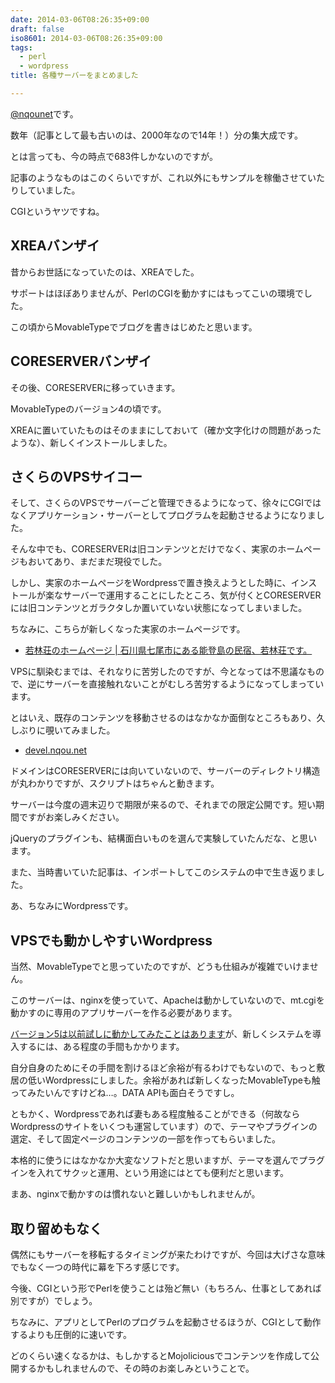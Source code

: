 ```yaml
---
date: 2014-03-06T08:26:35+09:00
draft: false
iso8601: 2014-03-06T08:26:35+09:00
tags:
  - perl
  - wordpress
title: 各種サーバーをまとめました

---
```


<p><a href="https://twitter.com/nqounet">@nqounet</a>です。</p>

<p>数年（記事として最も古いのは、2000年なので14年！）分の集大成です。</p>

<p>とは言っても、今の時点で683件しかないのですが。</p>



<p>記事のようなものはこのくらいですが、これ以外にもサンプルを稼働させていたりしていました。</p>

<p>CGIというヤツですね。</p>

<h2>XREAバンザイ</h2>

<p>昔からお世話になっていたのは、XREAでした。</p>

<p>サポートはほぼありませんが、PerlのCGIを動かすにはもってこいの環境でした。</p>

<p>この頃からMovableTypeでブログを書きはじめたと思います。</p>

<h2>CORESERVERバンザイ</h2>

<p>その後、CORESERVERに移っていきます。</p>

<p>MovableTypeのバージョン4の頃です。</p>

<p>XREAに置いていたものはそのままにしておいて（確か文字化けの問題があったような）、新しくインストールしました。</p>

<h2>さくらのVPSサイコー</h2>

<p>そして、さくらのVPSでサーバーごと管理できるようになって、徐々にCGIではなくアプリケーション・サーバーとしてプログラムを起動させるようになりました。</p>

<p>そんな中でも、CORESERVERは旧コンテンツとだけでなく、実家のホームページもおいてあり、まだまだ現役でした。</p>

<p>しかし、実家のホームページをWordpressで置き換えようとした時に、インストールが楽なサーバーで運用することにしたところ、気が付くとCORESERVERには旧コンテンツとガラクタしか置いていない状態になってしまいました。</p>

<p>ちなみに、こちらが新しくなった実家のホームページです。</p>

<ul>
<li><a href="http://notowaka.com/">若林荘のホームページ | 石川県七尾市にある能登島の民宿、若林荘です。</a></li>
</ul>

<p>VPSに馴染むまでは、それなりに苦労したのですが、今となっては不思議なもので、逆にサーバーを直接触れないことがむしろ苦労するようになってしまっています。</p>

<p>とはいえ、既存のコンテンツを移動させるのはなかなか面倒なところもあり、久しぶりに覗いてみました。</p>

<ul>
<li><a href="http://www.coreserver.jp/error.php?404">devel.nqou.net</a></li>
</ul>

<p>ドメインはCORESERVERには向いていないので、サーバーのディレクトリ構造が丸わかりですが、スクリプトはちゃんと動きます。</p>

<p>サーバーは今度の週末辺りで期限が来るので、それまでの限定公開です。短い期間ですがお楽しみください。</p>

<p>jQueryのプラグインも、結構面白いものを選んで実験していたんだな、と思います。</p>

<p>また、当時書いていた記事は、インポートしてこのシステムの中で生き返りました。</p>

<p>あ、ちなみにWordpressです。</p>

<h2>VPSでも動かしやすいWordpress</h2>

<p>当然、MovableTypeでと思っていたのですが、どうも仕組みが複雑でいけません。</p>

<p>このサーバーは、nginxを使っていて、Apacheは動かしていないので、mt.cgiを動かすのに専用のアプリサーバーを作る必要があります。</p>

<p><a href="/2013/03/02/073000" title="MovableType5.2.3をPSGIで動かしてみた">バージョン5は以前試しに動かしてみたことはあります</a>が、新しくシステムを導入するには、ある程度の手間もかかります。</p>

<p>自分自身のためにその手間を割けるほど余裕が有るわけでもないので、もっと敷居の低いWordpressにしました。余裕があれば新しくなったMovableTypeも触ってみたいんですけどね…。DATA APIも面白そうですし。</p>

<p>ともかく、Wordpressであれば妻もある程度触ることができる（何故ならWordpressのサイトをいくつも運営しています）ので、テーマやプラグインの選定、そして固定ページのコンテンツの一部を作ってもらいました。</p>

<p>本格的に使うにはなかなか大変なソフトだと思いますが、テーマを選んでプラグインを入れてサクッと運用、という用途にはとても便利だと思います。</p>

<p>まあ、nginxで動かすのは慣れないと難しいかもしれませんが。</p>

<h2>取り留めもなく</h2>

<p>偶然にもサーバーを移転するタイミングが来たわけですが、今回は大げさな意味でもなく一つの時代に幕を下ろす感じです。</p>

<p>今後、CGIという形でPerlを使うことは殆ど無い（もちろん、仕事としてあれば別ですが）でしょう。</p>

<p>ちなみに、アプリとしてPerlのプログラムを起動させるほうが、CGIとして動作するよりも圧倒的に速いです。</p>

<p>どのくらい速くなるかは、もしかするとMojoliciousでコンテンツを作成して公開するかもしれませんので、その時のお楽しみということで。</p>
    	
